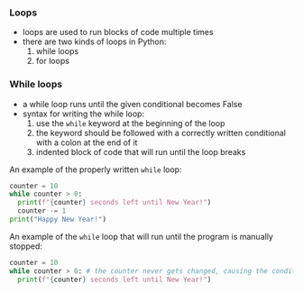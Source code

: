 ### Loops
- loops are used to run blocks of code multiple times
- there are two kinds of loops in Python:
    1. while loops
    2. for loops

### While loops
- a while loop runs until the given conditional becomes False
- syntax for writing the while loop:
    1. use the `while` keyword at the beginning of the loop
    2. the keyword should be followed with a correctly written conditional with a colon at the end of it
    3. indented block of code that will run until the loop breaks

An example of the properly written `while` loop:

```py
counter = 10
while counter > 0:
  print(f"{counter} seconds left until New Year!")
  counter -= 1
print("Happy New Year!")
```

An example of the `while` loop that will run until the program is manually stopped:

```py
counter = 10
while counter > 0: # the counter never gets changed, causing the conditional to be always True
  print(f"{counter} seconds left until New Year!")
```
